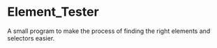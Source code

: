 # Element_Tester
A small program to make the process of finding the right elements and selectors easier.

